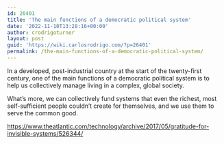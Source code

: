```yaml
---
id: 26401
title: 'The main functions of a democratic political system'
date: '2022-11-10T13:28:16+00:00'
author: crodrigoturner
layout: post
guid: 'https://wiki.carlosrodrigo.com/?p=26401'
permalink: /the-main-functions-of-a-democratic-political-system/
---
```


In a developed, post-industrial country at the start of the twenty-first century, one of the main functions of a democratic political system is to help us collectively manage living in a complex, global society.

What’s more, we can collectively fund systems that even the richest, most self-sufficient people couldn’t create for themselves, and we use them to serve the common good.

<https://www.theatlantic.com/technology/archive/2017/05/gratitude-for-invisible-systems/526344/>